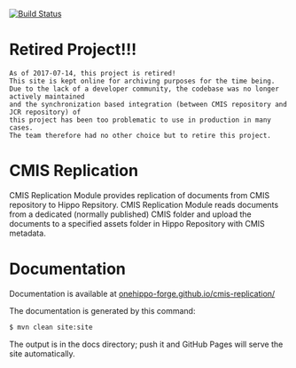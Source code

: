 [![Build Status](https://travis-ci.org/onehippo-forge/cmis-replication.svg?branch=develop)](https://travis-ci.org/onehippo-forge/cmis-replication)

# Retired Project!!!

```
As of 2017-07-14, this project is retired!
This site is kept online for archiving purposes for the time being.
Due to the lack of a developer community, the codebase was no longer actively maintained
and the synchronization based integration (between CMIS repository and JCR repository) of
this project has been too problematic to use in production in many cases.
The team therefore had no other choice but to retire this project.
```

# CMIS Replication

CMIS Replication Module provides replication of documents from CMIS repository to Hippo Repsitory. CMIS Replication Module reads documents from a dedicated (normally published) CMIS folder and upload the documents to a specified assets folder in Hippo Repository with CMIS metadata.

# Documentation

Documentation is available at [onehippo-forge.github.io/cmis-replication/](https://onehippo-forge.github.io/cmis-replication/)

The documentation is generated by this command:

```bash
$ mvn clean site:site
```

The output is in the docs directory; push it and GitHub Pages will serve the site automatically.
